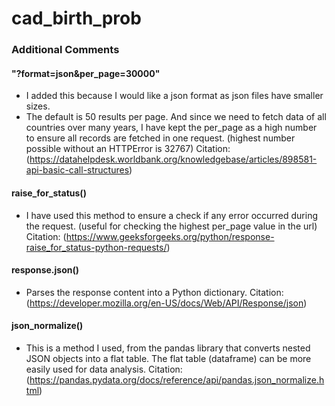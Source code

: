 # cad_birth_prob


### Additional Comments

#### "?format=json&per_page=30000"
- I added this because I would like a json format as json files have smaller sizes. 
- The default is 50 results per page. And since we need to fetch data of all countries over many years, I have kept the per_page as a high number to ensure all records are fetched in one request. (highest number possible without an HTTPError is 32767)
Citation: (https://datahelpdesk.worldbank.org/knowledgebase/articles/898581-api-basic-call-structures)

#### raise_for_status()
- I have used this method to ensure a check if any error occurred during the request. (useful for checking the highest per_page value in the url)
Citation: (https://www.geeksforgeeks.org/python/response-raise_for_status-python-requests/)

#### response.json()
- Parses the response content into a Python dictionary.
Citation: (https://developer.mozilla.org/en-US/docs/Web/API/Response/json)

#### json_normalize()
- This is a method I used, from the pandas library that converts nested JSON objects into a flat table. The flat table (dataframe) can be more easily used for data analysis. 
Citation: (https://pandas.pydata.org/docs/reference/api/pandas.json_normalize.html)


